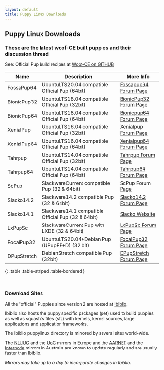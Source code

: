 ```yaml
---
layout: default
title: Puppy Linux Downloads
---
```

## Puppy Linux Downloads

### These are the latest woof-CE built puppies and their discussion thread

See: Official Pup build recipes at [Woof-CE on GITHUB]

|  Name          |       Description                                | More Info                   |
|----------------|--------------------------------------------------|-----------------------------|
|FossaPup64      |UbuntuLTS20.04 compatible Official Pup (64bit)    |[Fossapup64 Forum Page][f64]|
|BionicPup32     |UbuntuLTS18.04 compatible Official Pup (32bit)    |[BionicPup32 Forum Page][b32]|
|BionicPup64     |UbuntuLTS18.04 compatible Official Pup (64bit)    |[Bionicpup64 Forum Page][b64]|
|XenialPup       |UbuntuLTS16.04 compatible Official Pup (32bit)    |[Xenialpup Forum Page][x32]  |
|XenialPup64     |UbuntuLTS16.04 compatible Official Pup (64bit)    |[Xenialpup64 Forum Page][x64]|
|Tahrpup         |UbuntuLTS14.04 compatible Official Pup (32bit)    |[Tahrpup Forum Page][t32]    |
|Tahrpup64       |UbuntuLTS14.04 compatible Official Pup (64bit)    |[Tahrpup64 Forum Page][t64]  |
|ScPup           |SlackwareCurrent compatible Pup (32 & 64bit)      |[ScPup Forum Page][slc]      |
|Slacko14.2      |Slackware14.2 compatible Pup (32 & 64bit)         |[Slacko14.2 Forum Page][slb] |
|Slacko14.1      |Slackware14.1 compatible Official Pup (32 & 64bit)|[Slacko Website][sla]        |
|LxPupSc         |SlackwareCurrent Pup with LXDE (32 & 64bit)       |[LxPupSc Forum Page][lxp]    |
|FocalPup32      |UbuntuLTS20.04+Debian Pup (UPupFF+D) (32 bit)     |[FocalPup32 Forum Page][f32] |
|DPupStretch     |DebianStretch compatible Pup (32bit)              |[DPupStretch Forum Page][dps]|
{: .table .table-striped .table-bordered }

[Woof-CE on GITHUB]: https://github.com/puppylinux-woof-CE/woof-CE/tree/testing/woof-distro
[sla]: http://slacko.eezy.xyz
[t32]: https://oldforum.puppylinux.com/viewtopic.php?t=96178
[t64]: https://oldforum.puppylinux.com/viewtopic.php?t=96748
[lxp]: https://forum.puppylinux.com/viewforum.php?f=121
[slb]: https://forum.puppylinux.com/viewtopic.php?t=192
[x32]: https://oldforum.puppylinux.com/viewtopic.php?t=106479
[x64]: https://oldforum.puppylinux.com/viewtopic.php?t=107331
[b32]: https://forum.puppylinux.com/viewtopic.php?t=165
[f64]: https://forum.puppylinux.com/viewtopic.php?f=146&t=820
[f32]: https://forum.puppylinux.com/viewtopic.php?f=144&t=405
[b64]: https://forum.puppylinux.com/viewtopic.php?t=99
[slc]: https://forum.puppylinux.com/viewforum.php?f=122
[dps]: https://oldforum.puppylinux.com/viewtopic.php?t=112125

<br/>

### Download Sites

All the "official" Puppies since version 2 are hosted at [Ibiblio](http://distro.ibiblio.org/puppylinux/).

Ibiblio also hosts the puppy specific packages (pet) used to build puppies as 
well as squashfs files (sfs) with kernels, kernel sources, large applications 
and application frameworks.

The Ibiblio puppylinux directory is mirrored by several sites world-wide.

The [NLUUG](https://ftp.nluug.nl/ftp/pub/os/Linux/distr/puppylinux/) and the 
[UoC](http://ftp.cc.uoc.gr/mirrors/linux/puppylinux/) mirrors in Europe and 
the [AARNET](http://mirror.aarnet.edu.au/pub/puppylinux/) and the 
[Internode](http://mirror.internode.on.net/pub/puppylinux/) mirrors in 
Australia are known to update regularly and are usually faster than Ibiblio.

_Mirrors may take up to a day to incorporate changes in Ibiblio_.
